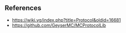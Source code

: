 ## References

* https://wiki.vg/index.php?title=Protocol&oldid=16681
* https://github.com/GeyserMC/MCProtocolLib
